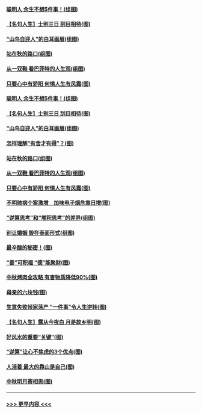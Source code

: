 #### [聪明人 余生不想5件事！(组图)](../pages/p8/907364.md?t=09151711) 
#### [【名句人生】士别三日 刮目相待(图)](../pages/p8/906988.md?t=09151711) 
#### [“山鸟自迎人”的白耳画眉(组图)](../pages/p8/907332.md?t=09151711) 
#### [站在秋的路口(组图)](../pages/p8/906914.md?t=09151711) 
#### [从一双鞋 看巴菲特的人生观(组图)](../pages/p8/907311.md?t=09151711) 
#### [只要心中有骄阳 何惧人生有风霜(图)](../pages/p8/907320.md?t=09151711) 
#### [聪明人 余生不想5件事！(组图)](../pages/p8/907364.md?t=09151711) 
#### [【名句人生】士别三日 刮目相待(图)](../pages/p8/906988.md?t=09151711) 
#### [“山鸟自迎人”的白耳画眉(组图)](../pages/p8/907332.md?t=09151711) 
#### [怎样理解“有舍才有得”？(图)](../pages/p8/906872.md?t=09151711) 
#### [站在秋的路口(组图)](../pages/p8/906914.md?t=09151711) 
#### [从一双鞋 看巴菲特的人生观(组图)](../pages/p8/907311.md?t=09151711) 
#### [只要心中有骄阳 何惧人生有风霜(图)](../pages/p8/907320.md?t=09151711) 
#### [不明肺病个案激增　加味电子烟危害日增(图)](../pages/p8/907307.md?t=09151711) 
#### [“逆算思考”和“堆积思考”的差异(组图)](../pages/p8/907229.md?t=09151711) 
#### [别让婚姻 毁在表面形式(组图)](../pages/p8/907118.md?t=09151711) 
#### [最辛酸的秘密！(图)](../pages/p8/906327.md?t=09151711) 
#### [“善”可积福 “德”能聚财(图)](../pages/p8/906906.md?t=09151711) 
#### [中秋烤肉全攻略 有害物质降低90%(图)](../pages/p8/907227.md?t=09151711) 
#### [母亲的六块钱(图)](../pages/p8/907107.md?t=09151711) 
#### [生意失败倾家荡产 “一件事”令人生逆转(图)](../pages/p8/907101.md?t=09151711) 
#### [【名句人生】露从今夜白 月是故乡明(图)](../pages/p8/906558.md?t=09151711) 
#### [好风水的重要“关键”(图)](../pages/p8/907087.md?t=09151711) 
#### [“逆算”让心不焦虑的3个优点(图)](../pages/p8/907070.md?t=09151711) 
#### [人活着 最大的靠山是自己(图)](../pages/p8/906329.md?t=09151711) 
#### [中秋明月寄相思(图)](../pages/p8/906932.md?t=09151711) 

----
#### [ >>> 更早内容 <<< ](../indexes/p8-earlier.md)
